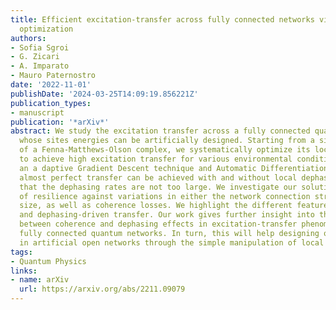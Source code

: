 ```yaml
---
title: Efficient excitation-transfer across fully connected networks via local-energy
  optimization
authors:
- Sofia Sgroi
- G. Zicari
- A. Imparato
- Mauro Paternostro
date: '2022-11-01'
publishDate: '2024-03-25T14:09:19.856221Z'
publication_types:
- manuscript
publication: '*arXiv*'
abstract: We study the excitation transfer across a fully connected quantum network
  whose sites energies can be artificially designed. Starting from a simplified model
  of a Fenna-Matthews-Olson complex, we systematically optimize its local energies
  to achieve high excitation transfer for various environmental conditions, using
  an a daptive Gradient Descent technique and Automatic Differentiation. We show that
  almost perfect transfer can be achieved with and without local dephasing, provided
  that the dephasing rates are not too large. We investigate our solutions in terms
  of resilience against variations in either the network connection strengths, or
  size, as well as coherence losses. We highlight the different features of a dephasing-free
  and dephasing-driven transfer. Our work gives further insight into the interplay
  between coherence and dephasing effects in excitation-transfer phenomena across
  fully connected quantum networks. In turn, this will help designing optimal transfer
  in artificial open networks through the simple manipulation of local energies.
tags:
- Quantum Physics
links:
- name: arXiv
  url: https://arxiv.org/abs/2211.09079
---
```

